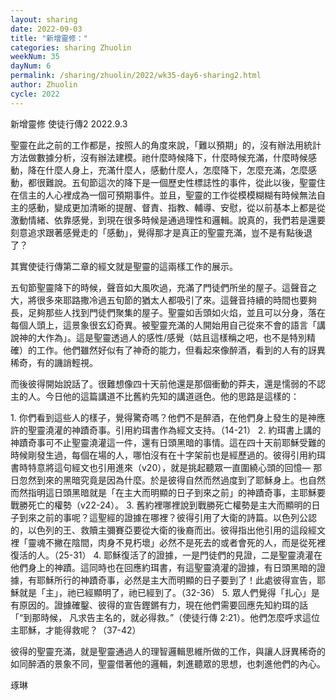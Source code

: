 ```yaml
---
layout: sharing
date: 2022-09-03
title: "新增靈修："
categories: sharing Zhuolin
weekNum: 35
dayNum: 6
permalink: /sharing/zhuolin/2022/wk35-day6-sharing2.html
author: Zhuolin
cycle: 2022
---  
```

新增靈修 使徒行傳2
2022.9.3

聖靈在此之前的工作都是，按照人的角度來說，「難以預期」的，沒有辦法用統計方法做數據分析，沒有辦法建模。祂什麼時候降下，什麼時候充滿，什麼時候感動，降在什麼人身上，充滿什麼人，感動什麼人，怎麼降下，怎麼充滿，怎麼感動，都很難說。五旬節這次的降下是一個歷史性標誌性的事件，從此以後，聖靈住在信主的人心裡成為一個可預期事件。並且，聖靈的工作從模模糊糊有時候無法自主的感動，變成更加清晰的提醒、督責、指教、輔導、安慰，從以前基本上都是從激動情緒、依靠感覺，到現在很多時候是通過理性和邏輯。說真的，我們若是還要刻意追求跟著感覺走的「感動」，覺得那才是真正的聖靈充滿，豈不是有點後退了？

其實使徒行傳第二章的經文就是聖靈的這兩樣工作的展示。

五旬節聖靈降下的時候，聲音如大風吹過，充滿了門徒們所坐的屋子。這聲音之大，將很多來耶路撒冷過五旬節的猶太人都吸引了來。這聲音持續的時間也要夠長，足夠那些人找到門徒們聚集的屋子。聖靈如舌頭如火焰，並且可以分身，落在每個人頭上，這景象很玄幻奇異。被聖靈充滿的人開始用自己從來不會的語言「講說神的大作為」。這是聖靈透過人的感性/感覺（姑且這樣稱之吧，也不是特別精確）的工作。他們雖然好似有了神奇的能力，但看起來像醉酒，看到的人有的訝異稀奇，有的譏誚輕視。

而後彼得開始說話了。很難想像四十天前他還是那個衝動的莽夫，還是懦弱的不認主的人。今日他的這篇講道不比舊約先知的講道遜色。他的思路是這樣的：

1. 你們看到這些人的樣子，覺得驚奇嗎？他們不是醉酒，在他們身上發生的是神應許的聖靈澆灌的神蹟奇事。引用約珥書作為經文支持。（14-21）
2. 約珥書上講的神蹟奇事可不止聖靈澆灌這一件，還有日頭黑暗的事情。這在四十天前耶穌受難的時候剛發生過，每個在場的人，哪怕沒有在十字架前也是經歷過的。彼得引用約珥書時特意將這句經文也引用進來（v20），就是挑起聽眾一直圍繞心頭的回憶— 那日忽然到來的黑暗究竟是因為什麼。於是彼得自然而然過度到了耶穌身上。也自然而然指明這日頭黑暗就是「在主大而明顯的日子到來之前」的神蹟奇事，主耶穌要戰勝死亡的權勢（v22-24）。
3. 舊約裡哪裡說到戰勝死亡權勢是主大而顯明的日子到來之前的事呢？這聖經的證據在哪裡？彼得引用了大衛的詩篇。以色列公認的，以色列的王、救贖主彌賽亞要從大衛的後裔而出。彼得指出他引用的這段經文裡「靈魂不撇在陰間，肉身不見朽壞」必然不是死去的或者會死的人，而是從死裡復活的人。（25-31）
4. 耶穌復活了的證據，一是門徒們的見證，二是聖靈澆灌在他們身上的神蹟。這同時也在回應約珥書，有這聖靈澆灌的證據，有日頭黑暗的證據，有耶穌所行的神蹟奇事，必然是主大而明顯的日子要到了！此處彼得宣告，耶穌就是「主」，祂已經顯明了，祂已經到了。（32-36）
5. 眾人們覺得「扎心」是有原因的。證據確鑿、彼得的宣告鏗鏘有力，現在他們需要回應先知約珥的話「“到那時候， 凡求告主名的，就必得救。”（使徒行傳‬ ‭2:21‬）。他們怎麼呼求這位主耶穌，才能得救呢？（37-42）

彼得的聖靈充滿，就是聖靈通過人的理智邏輯思維所做的工作，與讓人訝異稀奇的如同醉酒的景象不同，聖靈借著他的邏輯，刺進聽眾的思想，也刺進他們的內心。

琢琳


